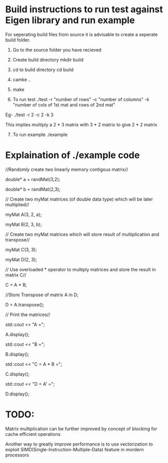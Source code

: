 # Build instructions to run test against Eigen library and run example 
For seperating build files from source it is advisable to create a seperate build folder.

1) Go to the source folder you have recieved

2) Create build directory
    mkdir build

3) cd to build directory
    cd build

4) camke ..

5) make

6) To run test
    ./test -r "number of rows" -c "number of columns" -k "number of cols of 1st mat and rows of 2nd mat"

Eg- ./test -r 2 -c 2 -k 3

This implies multiply a 2 * 3 matrix with 3 * 2 matrix to give 2 * 2 matrix

7) To run example
    ./example

# Explaination of ./example code


  //Randomly create two linearly memory contigous matrix// 
  
  double* a = randMat(3,2);
  
  double* b = randMat(2,3);
  
  
  // Create two myMat matrices (of double data type) which will be later multiplied//
  
  myMat<double> A(3, 2, a);
  
  myMat<double> B(2, 3, b);


  // Create two myMat matrices which will store result of multiplication and transpose//
  
  myMat<double> C(3, 3);
  
  myMat<double> D(2, 3);

  
  // Use overloaded * operator to multiply matrices and store the result in matrix C//
  
  C = A * B;

  
  //Store Transpose of matrix A in D;
  
  D = A.transpose();

  
  // Print the matrices//
  
  std::cout << "A =";
  
  A.display();
  
  std::cout << "B =";
  
  B.display();
  
  std::cout << "C = A * B =";
  
  C.display();
  
  std::cout << "D = A' =";
  
  D.display();


# TODO:

Matrix multiplication can be further improved by concept of blocking for cache efficient operations

Another way to greatly improve performance is to use vectorization to exploit SIMD(Single-Instruction-Multiple-Data) feature in mordern processors

